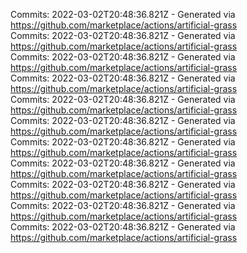 Commits: 2022-03-02T20:48:36.821Z - Generated via https://github.com/marketplace/actions/artificial-grass
<br>
Commits: 2022-03-02T20:48:36.821Z - Generated via https://github.com/marketplace/actions/artificial-grass
<br>
Commits: 2022-03-02T20:48:36.821Z - Generated via https://github.com/marketplace/actions/artificial-grass
<br>
Commits: 2022-03-02T20:48:36.821Z - Generated via https://github.com/marketplace/actions/artificial-grass
<br>
Commits: 2022-03-02T20:48:36.821Z - Generated via https://github.com/marketplace/actions/artificial-grass
<br>
Commits: 2022-03-02T20:48:36.821Z - Generated via https://github.com/marketplace/actions/artificial-grass
<br>
Commits: 2022-03-02T20:48:36.821Z - Generated via https://github.com/marketplace/actions/artificial-grass
<br>
Commits: 2022-03-02T20:48:36.821Z - Generated via https://github.com/marketplace/actions/artificial-grass
<br>
Commits: 2022-03-02T20:48:36.821Z - Generated via https://github.com/marketplace/actions/artificial-grass
<br>
Commits: 2022-03-02T20:48:36.821Z - Generated via https://github.com/marketplace/actions/artificial-grass
<br>
Commits: 2022-03-02T20:48:36.821Z - Generated via https://github.com/marketplace/actions/artificial-grass
<br>
